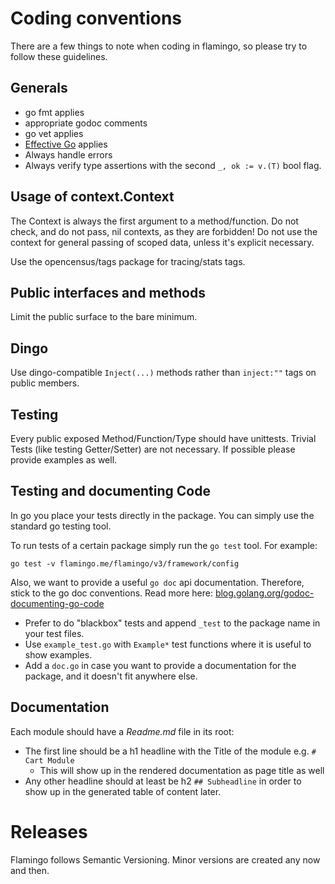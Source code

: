 # Coding conventions

There are a few things to note when coding in flamingo, so please try to follow these guidelines.

## Generals

- go fmt applies
- appropriate godoc comments
- go vet applies
- [Effective Go](https://golang.org/doc/effective_go.html) applies
- Always handle errors
- Always verify type assertions with the second `_, ok := v.(T)` bool flag.

## Usage of context.Context

The Context is always the first argument to a method/function.
Do not check, and do not pass, nil contexts, as they are forbidden!
Do not use the context for general passing of scoped data, unless it's explicit necessary.

Use the opencensus/tags package for tracing/stats tags.

## Public interfaces and methods

Limit the public surface to the bare minimum. 

## Dingo

Use dingo-compatible `Inject(...)` methods rather than `inject:""` tags
on public members.

## Testing

Every public exposed Method/Function/Type should have unittests. Trivial Tests (like testing Getter/Setter) are not necessary.
If possible please provide examples as well.

## Testing and documenting Code

In go you place your tests directly in the package.
You can simply use the standard go testing tool.

To run tests of a certain package simply run the `go test` tool.
For example:

```
go test -v flamingo.me/flamingo/v3/framework/config
```

Also, we want to provide a useful `go doc` api documentation. Therefore, stick to the go doc conventions.
Read more here: [blog.golang.org/godoc-documenting-go-code](https://blog.golang.org/godoc-documenting-go-code)

* Prefer to do "blackbox" tests and append `_test` to the package name in your test files.
* Use `example_test.go` with `Example*` test functions where it is useful to show examples.
* Add a `doc.go` in case you want to provide a documentation for the package, and it doesn't fit anywhere else.

## Documentation

Each module should have a *Readme.md* file in its root:

* The first line should be a h1 headline with the Title of the module e.g. `# Cart Module`
    * This will show up in the rendered documentation as page title as well
* Any other headline should at least be h2 `## Subheadline` in order to show up in the generated table of content later.


# Releases

Flamingo follows Semantic Versioning. Minor versions are created any now and then. 